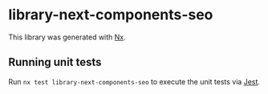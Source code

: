 # library-next-components-seo

This library was generated with [Nx](https://nx.dev).

## Running unit tests

Run `nx test library-next-components-seo` to execute the unit tests via [Jest](https://jestjs.io).
